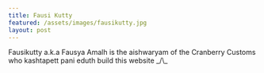 ```yaml
---
title: Fausi Kutty
featured: /assets/images/fausikutty.jpg
layout: post
---
```


<p> Fausikutty a.k.a Fausya Amalh is the aishwaryam of the Cranberry Customs who kashtapett pani eduth build this website _/\_</p>
